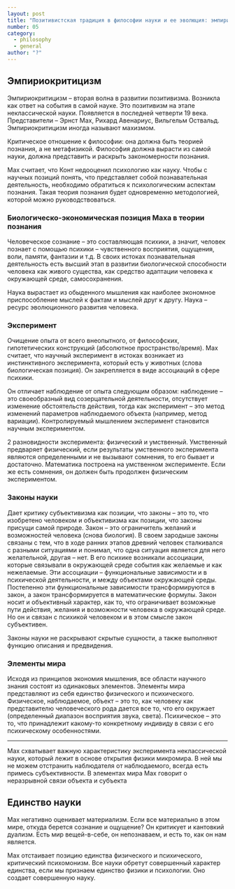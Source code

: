 ```yaml
---
layout: post
title: "Позитивистская традиция в философии науки и ее эволюция: эмпириокритицизм"
number: 05
category:
  - philosophy
  - general
author: "?"
---
```


## Эмпириокритицизм
Эмпириокритицизм – вторая волна в развитии позитивизма. Возникла как ответ на события в самой науке. Это позитивизм на этапе неклассической науки. Появляется в последней четверти 19 века. Представители – Эрнст Мах, Рихард Авенариус, Вильгельм Оствальд. Эмпириокритицизм иногда называют махизмом.

Критическое отношение к философии: она должна быть теорией познания, а не метафизикой. Философия должна вырасти из самой науки, должна представить и раскрыть закономерности познания.

Мах считает, что Конт недооценил психологию как науку. Чтобы с научных позиций понять, что представляет собой познавательная деятельность, необходимо обратиться к психологическим аспектам познания. Такая теория познания будет одновременно методологией, которой можно руководствоваться.

### Биологическо-экономическая позиция Маха в теории познания
Человеческое сознание – это составляющая психики, а значит, человек познает с помощью психики – чувственного восприятия, ощущения, воли, памяти, фантазии и т.д. В своих истоках познавательная деятельность есть высший этап в развитии биологической способности человека как живого существа, как средство адаптации человека к окружающей среде, самосохранения.

Наука вырастает из обыденного мышления как наиболее экономное приспособление мыслей к фактам и мыслей друг к другу. Наука – ресурс эволюционного развития человека.

### Эксперимент
Очищение опыта от всего внеопытного, от философских, гипотетических конструкций (абсолютное пространство/время). Мах считает, что научный эксперимент в истоках возникает из инстинктивного эксперимента, который есть у животных (слова биологическая позиция). Он закрепляется в виде ассоциаций в сфере психики.

Он отличает наблюдение от опыта следующим образом: наблюдение – это своеобразный вид созерцательной деятельности, отсутствует изменение обстоятельств действия, тогда как эксперимент – это метод изменений параметров наблюдаемого объекта (например, метод вариации). Контролируемый мышлением эксперимент становится научным экспериментом.

2 разновидности эксперимента: физический и умственный. Умственный предваряет физический, если результаты умственного эксперимента являются определенными и не вызывают сомнения, то его бывает и достаточно. Математика построена на умственном эксперименте. Если же есть сомнения, он должен быть продолжен физическим экспериментом.

### Законы науки
Дает критику субъективизма как позиции, что законы – это то, что изобретено человеком и объективизма как позиции, что законы присущи самой природе. Закон – это ограничитель желаний и возможностей человека (снова биология). В своем зародыше законы связаны с тем, что в ходе ранних этапов древний человек сталкивался с разными ситуациями и понимал, что одна ситуация является для него желательной, другая – нет. В его психике возникали ассоциации, которые связывали в окружающей среде события как желаемые и как нежелаемые. Эти ассоциации – функциональные зависимости и в психической деятельности, и между объектами окружающей среды. Постепенно эти функциональные зависимости трансформируются в закон, а закон трансформируется в математические формулы. Закон носит и объективный характер, как то, что ограничивает возможные пути действия, желания и возможности человека в окружающей среде. Но он и связан с психикой человеком и в этом смысле закон субъективен.

Законы науки не раскрывают скрытые сущности, а также выполняют функцию описания и предвидения.

### Элементы мира
Исходя из принципов экономия мышления, все области научного знания состоят из одинаковых элементов. Элементы мира представляют из себя единство физического и психического. Физическое, наблюдаемое, объект – это то, как человеку как представителю человеческого рода дается все то, что его окружает (определенный диапазон восприятия звука, света). Психическое – это то, что принадлежит какому-то конкретному индивиду в связи с его психическому особенностями.

---
Мах схватывает важную характеристику эксперимента неклассической науки, который лежит в основе открытия физики микромира. В ней мы не можем отстранить наблюдателя от наблюдаемого, всегда есть примесь субъективности. В элементах мира Мах говорит о неразрывной связи объекта и субъекта

## Единство науки
Мах негативно оценивает материализм. Если все материально в этом мире, откуда берется сознание и ощущение? Он критикует и кантовкий дуализм. Есть мир вещей-в-себе, он непознаваем, и есть то, как он нам является.

Мах отстаивает позицию единства физического и психического, критический психомонизм. Все науки обретут совершенный характер единства, если мы признаем единство физики и психологии. Оно создает совершенную науку.
